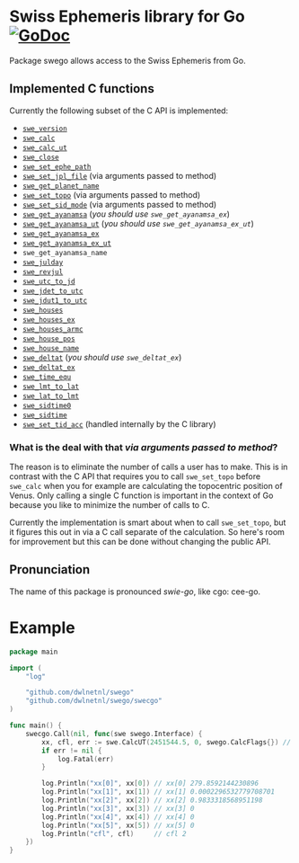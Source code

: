 # Swiss Ephemeris library for Go [![GoDoc](https://godoc.org/github.com/dwlnetnl/swego?status.svg)](https://godoc.org/github.com/dwlnetnl/swego)
Package swego allows access to the Swiss Ephemeris from Go.

## Implemented C functions
Currently the following subset of the C API is implemented:
- [`swe_version`](http://www.astro.com/swisseph/swephprg.htm#_Toc433200807)
- [`swe_calc`](http://www.astro.com/swisseph/swephprg.htm#_Toc433200740)
- [`swe_calc_ut`](http://www.astro.com/swisseph/swephprg.htm#_Toc433200740)
- [`swe_close`](http://www.astro.com/swisseph/swephprg.htm#_Toc433200805)
- [`swe_set_ephe_path`](http://www.astro.com/swisseph/swephprg.htm#_Toc433200804)
- [`swe_set_jpl_file`](http://www.astro.com/swisseph/swephprg.htm#_Toc433200806) (via arguments passed to method)
- [`swe_get_planet_name`](http://www.astro.com/swisseph/swephprg.htm#_Toc433200762)
- [`swe_set_topo`](http://www.astro.com/swisseph/swephprg.htm#_Toc433200753) (via arguments passed to method)
- [`swe_set_sid_mode`](http://www.astro.com/swisseph/swephprg.htm#_Toc433200801) (via arguments passed to method)
- [`swe_get_ayanamsa`](http://www.astro.com/swisseph/swephprg.htm#_Toc433200802) (_you should use `swe_get_ayanamsa_ex`_)
- [`swe_get_ayanamsa_ut`](http://www.astro.com/swisseph/swephprg.htm#_Toc433200802) (_you should use `swe_get_ayanamsa_ex_ut`_)
- [`swe_get_ayanamsa_ex`](http://www.astro.com/swisseph/swephprg.htm#_Toc433200802)
- [`swe_get_ayanamsa_ex_ut`](http://www.astro.com/swisseph/swephprg.htm#_Toc433200802)
- `swe_get_ayanamsa_name`
- [`swe_julday`](http://www.astro.com/swisseph/swephprg.htm#_Toc433200790)
- [`swe_revjul`](http://www.astro.com/swisseph/swephprg.htm#_Toc433200790)
- [`swe_utc_to_jd`](http://www.astro.com/swisseph/swephprg.htm#_Toc433200791)
- [`swe_jdet_to_utc`](http://www.astro.com/swisseph/swephprg.htm#_Toc433200791)
- [`swe_jdut1_to_utc`](http://www.astro.com/swisseph/swephprg.htm#_Toc433200791)
- [`swe_houses`](http://www.astro.com/swisseph/swephprg.htm#_Toc433200809)
- [`swe_houses_ex`](http://www.astro.com/swisseph/swephprg.htm#_Toc433200811)
- [`swe_houses_armc`](http://www.astro.com/swisseph/swephprg.htm#_Toc433200810)
- [`swe_house_pos`](http://www.astro.com/swisseph/swephprg.htm#_Toc433200814)
- [`swe_house_name`](http://www.astro.com/swisseph/swephprg.htm#_Toc433200812)
- [`swe_deltat`](http://www.astro.com/swisseph/swephprg.htm#_Toc433200796) (_you should use `swe_deltat_ex`_)
- [`swe_deltat_ex`](http://www.astro.com/swisseph/swephprg.htm#_Toc433200795)
- [`swe_time_equ`](http://www.astro.com/swisseph/swephprg.htm#_Toc433200793)
- [`swe_lmt_to_lat`](http://www.astro.com/swisseph/swephprg.htm#_Toc433200793)
- [`swe_lat_to_lmt`](http://www.astro.com/swisseph/swephprg.htm#_Toc433200793)
- [`swe_sidtime0`](http://www.astro.com/swisseph/swephprg.htm#_Toc433200816)
- [`swe_sidtime`](http://www.astro.com/swisseph/swephprg.htm#_Toc433200816)
- [`swe_set_tid_acc`](http://www.astro.com/swisseph/swephprg.htm#_Toc433200797) (handled internally by the C library)

### What is the deal with that _via arguments passed to method_?
The reason is to eliminate the number of calls a user has to make. This is in contrast with the C API that requires you to call `swe_set_topo` before `swe_calc` when you for example are calculating the topocentric position of Venus. Only calling a single C function is important in the context of Go because you like to minimize the number of calls to C.

Currently the implementation is smart about when to call `swe_set_topo`, but it figures this out in via a C call separate of the calculation. So here's room for improvement but this can be done without changing the public API.

## Pronunciation
The name of this package is pronounced _swie-go_, like cgo: cee-go.

# Example
```go
package main

import (
	"log"

	"github.com/dwlnetnl/swego"
	"github.com/dwlnetnl/swego/swecgo"
)

func main() {
	swecgo.Call(nil, func(swe swego.Interface) {
		xx, cfl, err := swe.CalcUT(2451544.5, 0, swego.CalcFlags{}) // flags = 0
		if err != nil {
			log.Fatal(err)
		}

		log.Println("xx[0]", xx[0]) // xx[0] 279.8592144230896
		log.Println("xx[1]", xx[1]) // xx[1] 0.0002296532779708701
		log.Println("xx[2]", xx[2]) // xx[2] 0.9833318568951198
		log.Println("xx[3]", xx[3]) // xx[3] 0
		log.Println("xx[4]", xx[4]) // xx[4] 0
		log.Println("xx[5]", xx[5]) // xx[5] 0
		log.Println("cfl", cfl)     // cfl 2
	})
}
```

